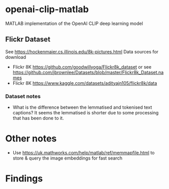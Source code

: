 # openai-clip-matlab
MATLAB implementation of the OpenAI CLIP deep learning model

## Flickr Dataset
See https://hockenmaier.cs.illinois.edu/8k-pictures.html 
Data sources for download
* Flickr 8K https://github.com/goodwillyoga/Flickr8k_dataset or see https://github.com/jbrownlee/Datasets/blob/master/Flickr8k_Dataset.names 
* Flickr 8K https://www.kaggle.com/datasets/adityajn105/flickr8k/data 

### Dataset notes
* What is the difference between the lemmatised and tokenised text captions? It seems the lemmatised is shorter due to some processing that has been done to it.

# Other notes
* Use https://uk.mathworks.com/help/matlab/ref/memmapfile.html to store & query the image embeddings for fast search

# Findings